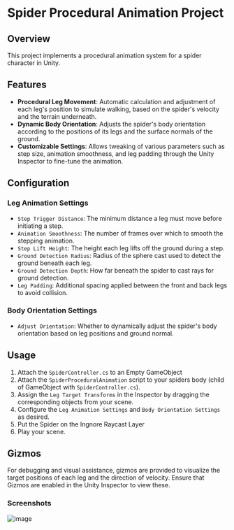 # Spider Procedural Animation Project

## Overview
This project implements a procedural animation system for a spider character in Unity.

## Features
- **Procedural Leg Movement**: Automatic calculation and adjustment of each leg's position to simulate walking, based on the spider's velocity and the terrain underneath.
- **Dynamic Body Orientation**: Adjusts the spider's body orientation according to the positions of its legs and the surface normals of the ground.
- **Customizable Settings**: Allows tweaking of various parameters such as step size, animation smoothness, and leg padding through the Unity Inspector to fine-tune the animation.

## Configuration
### Leg Animation Settings
- `Step Trigger Distance`: The minimum distance a leg must move before initiating a step.
- `Animation Smoothness`: The number of frames over which to smooth the stepping animation.
- `Step Lift Height`: The height each leg lifts off the ground during a step.
- `Ground Detection Radius`: Radius of the sphere cast used to detect the ground beneath each leg.
- `Ground Detection Depth`: How far beneath the spider to cast rays for ground detection.
- `Leg Padding`: Additional spacing applied between the front and back legs to avoid collision.

### Body Orientation Settings
- `Adjust Orientation`: Whether to dynamically adjust the spider's body orientation based on leg positions and ground normal.

## Usage
1. Attach the `SpiderController.cs` to an Empty GameObject
2. Attach the `SpiderProceduralAnimation` script to your spiders body (child of GameObject with `SpiderController.cs`).
3. Assign the `Leg Target Transforms` in the Inspector by dragging the corresponding objects from your scene.
4. Configure the `Leg Animation Settings` and `Body Orientation Settings` as desired.
5. Put the Spider on the Ingnore Raycast Layer
6. Play your scene.

## Gizmos
For debugging and visual assistance, gizmos are provided to visualize the target positions of each leg and the direction of velocity. Ensure that Gizmos are enabled in the Unity Inspector to view these.

### Screenshots
![image](https://github.com/Tr0sh55/Advaned_Procedural_Animation/assets/47827386/74e78d09-a509-4b78-9e10-7c96aed369b9)
